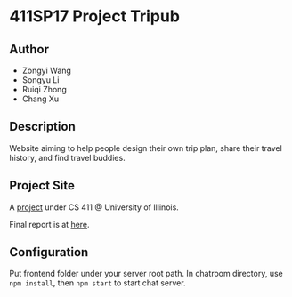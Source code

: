 # 411SP17 Project Tripub		
## Author	
 - Zongyi Wang <zwang195>		
 - Songyu Li <sli111>		
 - Ruiqi Zhong <rzhong5>		
 - Chang Xu <changxu2>		

## Description		
Website aiming to help people design their own trip plan, share their travel history, and find travel buddies.		

## Project Site		
A <a href = "https://wiki.illinois.edu/wiki/display/cs411sp17/Team+NaN">project</a> under CS 411 @ University of Illinois.		

Final report is at <a href = "https://wiki.illinois.edu/wiki/display/cs411sp17/Tripub%3A+Final+Report">here</a>.

## Configuration

Put frontend folder under your server root path. In chatroom directory, use `npm install`, then `npm start` to start chat server.
